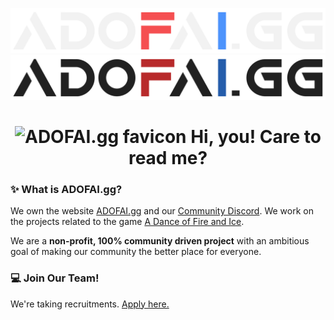 <p align="center">
  <img alt="ADOFAI.gg Logo" src="https://raw.githubusercontent.com/ADOFAI-gg/Adofai-gg-assets/main/images/logo.svg#gh-dark-mode-only">
  <img alt="ADOFAI.gg Logo" src="https://raw.githubusercontent.com/ADOFAI-gg/Adofai-gg-assets/main/images/logo-dark.svg#gh-light-mode-only" width="700">
</p>

<h1 align="center">
<img src="https://adofai.gg/favicon.png" alt="ADOFAI.gg favicon" width="24" height="24"> Hi, you! Care to read me?
</h1>

### ✨ What is ADOFAI.gg?

We own the website [ADOFAI.gg](https://adofai.gg) and our [Community Discord](https://discord.gg/TKdpbUUfUa). We work on the projects related to the game [A Dance of Fire and Ice](https://store.steampowered.com/app/977950/A_Dance_of_Fire_and_Ice).

We are a **non-profit, 100% community driven project** with an ambitious goal of making our community the better place for everyone.

### 💻 Join Our Team!

We're taking recruitments. [Apply here.](https://afg.ink/join)
